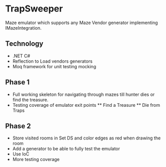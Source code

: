 # TrapSweeper
Maze emulator which supports any Maze Vendor generator implementing IMazeIntegration.

## Technology
* .NET C#
* Reflection to Load vendors generators
* Moq framework for unit testing mocking

## Phase 1
* Full working skeleton for navigating through mazes till hunter dies or find the treasure.
* Testing coverage of emulator exit points
** Find a Treasure
** Die from Traps

## Phase 2
* Store visited rooms in Set DS and color edges as red when drawing the room
* Add a generator to be able to fully test the emulator
* Use IoC
* More testing coverage 
